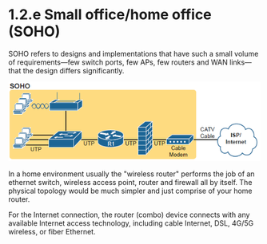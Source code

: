 # 1.2.e Small office/home office \(SOHO\)

SOHO refers to designs and implementations that have such a small volume of requirements—few switch ports, few APs, few routers and WAN links—that the design differs significantly.

![Logcal network topology of a SOHO](../../.gitbook/assets/image%20%2815%29.png)

In a home environment usually the "wireless router" performs the job of an ethernet switch, wireless access point, router and firewall all by itself. The physical topology would be much simpler and just comprise of your home router.

For the Internet connection, the router \(combo\) device connects with any available Internet access technology, including cable Internet, DSL, 4G/5G wireless, or fiber Ethernet.






